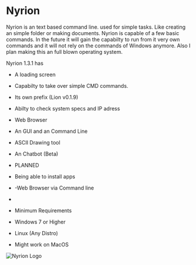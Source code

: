 # Nyrion
Nyrion is an text based command line. used for simple tasks. Like creating an simple folder or making documents. 
Nyrion is capable of a few basic commands. In the future it will gain the capabilty to run from it very own commands and it will not rely on the commands of Windows anymore. Also I plan making this an full blown operating system.

Nyrion 1.3.1 has
- A loading screen
- Capabilty to take over simple CMD commands.
- Its own prefix (Lion v0.1.9)
- Abilty to check system specs and IP adress
- Web Browser
- An GUI and an Command Line
- ASCII Drawing tool
- An Chatbot (Beta)




- PLANNED
- Being able to install apps
- -Web Browser via Command line


- 

- Minimum Requirements
- Windows 7 or Higher
- Linux (Any Distro)
- Might work on MacOS 
  

![Nyrion Logo](https://github.com/user-attachments/assets/e9b7d50d-5388-459a-ac43-da38341dbb9b)


